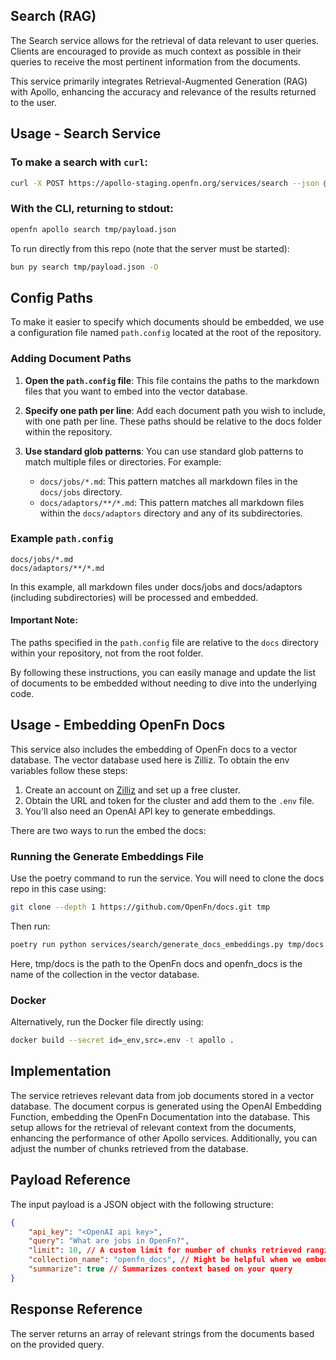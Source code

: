 ## Search (RAG)

The Search service allows for the retrieval of data relevant to user queries. Clients are encouraged to provide as much context as possible in their queries to receive the most pertinent information from the documents.

This service primarily integrates Retrieval-Augmented Generation (RAG) with Apollo, enhancing the accuracy and relevance of the results returned to the user.

## Usage - Search Service

### To make a search with `curl`:

```bash
curl -X POST https://apollo-staging.openfn.org/services/search --json @tmp/payload.json
```

### With the CLI, returning to stdout:

```bash
openfn apollo search tmp/payload.json
```
To run directly from this repo (note that the server must be started):

```bash
bun py search tmp/payload.json -O
```

## Config Paths
To make it easier to specify which documents should be embedded, we use a configuration file named `path.config` located at the root of the repository.

### Adding Document Paths

1. **Open the `path.config` file**: This file contains the paths to the markdown files that you want to embed into the vector database.

2. **Specify one path per line**: Add each document path you wish to include, with one path per line. These paths should be relative to the docs folder within the repository.

3. **Use standard glob patterns**: You can use standard glob patterns to match multiple files or directories. For example:
   - `docs/jobs/*.md`: This pattern matches all markdown files in the `docs/jobs` directory.
   - `docs/adaptors/**/*.md`: This pattern matches all markdown files within the `docs/adaptors` directory and any of its subdirectories.

### Example `path.config`

```plaintext
docs/jobs/*.md
docs/adaptors/**/*.md
```
In this example, all markdown files under docs/jobs and docs/adaptors (including subdirectories) will be processed and embedded.

#### Important Note: 
The paths specified in the `path.config` file are relative to the `docs` directory within your repository, not from the root folder.

By following these instructions, you can easily manage and update the list of documents to be embedded without needing to dive into the underlying code.

## Usage - Embedding OpenFn Docs
This service also includes the embedding of OpenFn docs to a vector database. The vector database used here is Zilliz. To obtain the env variables follow these steps:

1. Create an account on [Zilliz](https://zilliz.com/) and set up a free cluster.
2. Obtain the URL and token for the cluster and add them to the `.env` file.
3. You'll also need an OpenAI API key to generate embeddings.

There are two ways to run the embed the docs:

### Running the Generate Embeddings File
Use the poetry command to run the service. You will need to clone the docs repo in this case using:

```bash
git clone --depth 1 https://github.com/OpenFn/docs.git tmp
```

Then run:
```bash
poetry run python services/search/generate_docs_embeddings.py tmp/docs openfn_docs
```
Here, tmp/docs is the path to the OpenFn docs and openfn_docs is the name of the collection in the vector database.

### Docker
Alternatively, run the Docker file directly using:

```bash
docker build --secret id=_env,src=.env -t apollo .
```

## Implementation
The service retrieves relevant data from job documents stored in a vector database. 
The document corpus is generated using the OpenAI Embedding Function, embedding the OpenFn 
Documentation into the database. This setup allows for the retrieval of relevant context from 
the documents, enhancing the performance of other Apollo services. 
Additionally, you can adjust the number of chunks retrieved from the database.

## Payload Reference
The input payload is a JSON object with the following structure:

```json
{
    "api_key": "<OpenAI api key>",
    "query": "What are jobs in OpenFn?",
    "limit": 10, // A custom limit for number of chunks retrieved ranging from 1 to 15
    "collection_name": "openfn_docs", // Might be helpful when we embed the adaptor docs to a new collection
    "summarize": true // Summarizes context based on your query
}
```

## Response Reference
The server returns an array of relevant strings from the documents based on the provided query.